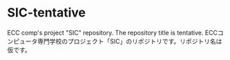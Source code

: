 # SIC-tentative
ECC comp's project "SIC" repository. The repository title is tentative.
ECCコンピュータ専門学校のプロジェクト「SIC」のリポジトリです。リポジトリ名は仮です。
